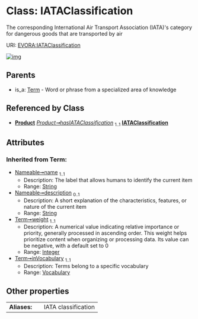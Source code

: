 
# Class: IATAClassification

The corresponding International Air Transport Association (IATA)'s category for dangerous goods that are transported by air

URI: [EVORA:IATAClassification](https://evora-project.eu/IATAClassification)


[![img](https://yuml.me/diagram/nofunky;dir:TB/class/[Vocabulary],[Term],[Product],[Product]++-%20hasIATAClassification%201..1>[IATAClassification&#124;weight(i):integer;name(i):string;description(i):string%20%3F],[Term]^-[IATAClassification])](https://yuml.me/diagram/nofunky;dir:TB/class/[Vocabulary],[Term],[Product],[Product]++-%20hasIATAClassification%201..1>[IATAClassification&#124;weight(i):integer;name(i):string;description(i):string%20%3F],[Term]^-[IATAClassification])

## Parents

 *  is_a: [Term](Term.md) - Word or phrase from a specialized area of knowledge

## Referenced by Class

 *  **[Product](Product.md)** *[Product➞hasIATAClassification](Product_hasIATAClassification.md)*  <sub>1..1</sub>  **[IATAClassification](IATAClassification.md)**

## Attributes


### Inherited from Term:

 * [Nameable➞name](Nameable_name.md)  <sub>1..1</sub>
     * Description: The label that allows humans to identify the current item
     * Range: [String](types/String.md)
 * [Nameable➞description](Nameable_description.md)  <sub>0..1</sub>
     * Description: A short explanation of the characteristics, features, or nature of the current item
     * Range: [String](types/String.md)
 * [Term➞weight](Term_weight.md)  <sub>1..1</sub>
     * Description: A numerical value indicating relative importance or priority, generally processed in ascending order. This weight helps prioritize content when organizing or processing data. Its value can be negative, with a default set to 0
     * Range: [Integer](types/Integer.md)
 * [Term➞inVocabulary](Term_inVocabulary.md)  <sub>1..1</sub>
     * Description: Terms belong to a specific vocabulary
     * Range: [Vocabulary](Vocabulary.md)

## Other properties

|  |  |  |
| --- | --- | --- |
| **Aliases:** | | IATA classification |